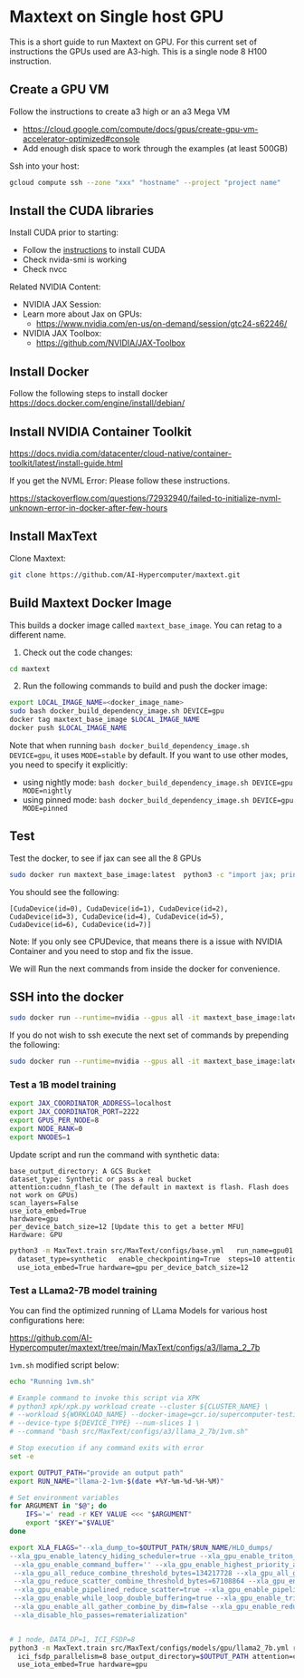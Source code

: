 <!--
 Copyright 2024 Google LLC

 Licensed under the Apache License, Version 2.0 (the "License");
 you may not use this file except in compliance with the License.
 You may obtain a copy of the License at

      https://www.apache.org/licenses/LICENSE-2.0

 Unless required by applicable law or agreed to in writing, software
 distributed under the License is distributed on an "AS IS" BASIS,
 WITHOUT WARRANTIES OR CONDITIONS OF ANY KIND, either express or implied.
 See the License for the specific language governing permissions and
 limitations under the License.
 -->

# Maxtext on Single host GPU

This is a short guide to run Maxtext on GPU. For this current set of instructions the GPUs used are A3-high. This is a single node 8 H100 instruction.

## Create a GPU VM

Follow the instructions to create a3 high or an a3 Mega VM
- https://cloud.google.com/compute/docs/gpus/create-gpu-vm-accelerator-optimized#console
- Add enough disk space to work through the examples (at least 500GB)

Ssh into your host:

```bash
gcloud compute ssh --zone "xxx" "hostname" --project "project name"
```

## Install the CUDA libraries

Install CUDA prior to starting:

- Follow the [instructions](https://cloud.google.com/compute/docs/gpus/install-drivers-gpu) to install CUDA
- Check nvida-smi is working
- Check nvcc

Related NVIDIA Content:

- NVIDIA JAX Session:
- Learn more about Jax on GPUs:
    - https://www.nvidia.com/en-us/on-demand/session/gtc24-s62246/
- NVIDIA JAX Toolbox:
    - https://github.com/NVIDIA/JAX-Toolbox

## Install Docker

Follow the following steps to install docker
https://docs.docker.com/engine/install/debian/

## Install NVIDIA Container Toolkit

https://docs.nvidia.com/datacenter/cloud-native/container-toolkit/latest/install-guide.html

If you get the NVML Error: Please follow these instructions.

https://stackoverflow.com/questions/72932940/failed-to-initialize-nvml-unknown-error-in-docker-after-few-hours

## Install MaxText

Clone Maxtext:

```bash
git clone https://github.com/AI-Hypercomputer/maxtext.git
```

## Build Maxtext Docker Image

This builds a docker image called `maxtext_base_image`. You can retag to a different name.

1. Check out the code changes:

```bash
cd maxtext
```

2. Run the following commands to build and push the docker image:

```bash
export LOCAL_IMAGE_NAME=<docker_image_name>
sudo bash docker_build_dependency_image.sh DEVICE=gpu 
docker tag maxtext_base_image $LOCAL_IMAGE_NAME
docker push $LOCAL_IMAGE_NAME
```

Note that when running `bash docker_build_dependency_image.sh DEVICE=gpu`, it
uses `MODE=stable` by default. If you want to use other modes, you need to
specify it explicitly:

- using nightly mode: `bash docker_build_dependency_image.sh DEVICE=gpu MODE=nightly`
- using pinned mode: `bash docker_build_dependency_image.sh DEVICE=gpu MODE=pinned`

## Test

Test the docker, to see if jax can see all the 8 GPUs

```bash
sudo docker run maxtext_base_image:latest  python3 -c "import jax; print(jax.devices())"
```

You should see the following:

```
[CudaDevice(id=0), CudaDevice(id=1), CudaDevice(id=2), CudaDevice(id=3), CudaDevice(id=4), CudaDevice(id=5), CudaDevice(id=6), CudaDevice(id=7)]
```

Note: If you only see CPUDevice, that means there is a issue with NVIDIA Container and you need to stop and fix the issue.

We will Run the next commands from inside the docker for convenience. 

## SSH into the docker

```bash
sudo docker run --runtime=nvidia --gpus all -it maxtext_base_image:latest  bash
```

If you do not wish to ssh execute the next set of commands by prepending the following:

```bash
sudo docker run --runtime=nvidia --gpus all -it maxtext_base_image:latest ....
```

### Test a 1B model training

```bash
export JAX_COORDINATOR_ADDRESS=localhost
export JAX_COORDINATOR_PORT=2222
export GPUS_PER_NODE=8
export NODE_RANK=0
export NNODES=1
```

Update script and run the command with synthetic data:

```
base_output_directory: A GCS Bucket 
dataset_type: Synthetic or pass a real bucket
attention:cudnn_flash_te (The default in maxtext is flash. Flash does not work on GPUs)
scan_layers=False 
use_iota_embed=True 
hardware=gpu
per_device_batch_size=12 [Update this to get a better MFU]
Hardware: GPU
```

```bash
python3 -m MaxText.train src/MaxText/configs/base.yml   run_name=gpu01   base_output_directory=/deps/output  \
  dataset_type=synthetic   enable_checkpointing=True  steps=10 attention=cudnn_flash_te scan_layers=False \
  use_iota_embed=True hardware=gpu per_device_batch_size=12
```

### Test a LLama2-7B model training

You can find the optimized running of LLama Models for various host configurations here:

https://github.com/AI-Hypercomputer/maxtext/tree/main/MaxText/configs/a3/llama_2_7b

`1vm.sh` modified script below:

```bash
echo "Running 1vm.sh"

# Example command to invoke this script via XPK
# python3 xpk/xpk.py workload create --cluster ${CLUSTER_NAME} \
# --workload ${WORKLOAD_NAME} --docker-image=gcr.io/supercomputer-testing/${LOCAL_IMAGE_NAME} \
# --device-type ${DEVICE_TYPE} --num-slices 1 \
# --command "bash src/MaxText/configs/a3/llama_2_7b/1vm.sh"

# Stop execution if any command exits with error
set -e

export OUTPUT_PATH="provide an output path"
export RUN_NAME="llama-2-1vm-$(date +%Y-%m-%d-%H-%M)"

# Set environment variables
for ARGUMENT in "$@"; do
    IFS='=' read -r KEY VALUE <<< "$ARGUMENT"
    export "$KEY"="$VALUE"
done

export XLA_FLAGS="--xla_dump_to=$OUTPUT_PATH/$RUN_NAME/HLO_dumps/
--xla_gpu_enable_latency_hiding_scheduler=true --xla_gpu_enable_triton_gemm=false
 --xla_gpu_enable_command_buffer='' --xla_gpu_enable_highest_priority_async_stream=true
 --xla_gpu_all_reduce_combine_threshold_bytes=134217728 --xla_gpu_all_gather_combine_threshold_bytes=134217728
 --xla_gpu_reduce_scatter_combine_threshold_bytes=67108864 --xla_gpu_enable_pipelined_all_gather=true
 --xla_gpu_enable_pipelined_reduce_scatter=true --xla_gpu_enable_pipelined_all_reduce=true
 --xla_gpu_enable_while_loop_double_buffering=true --xla_gpu_enable_triton_softmax_fusion=false
 --xla_gpu_enable_all_gather_combine_by_dim=false --xla_gpu_enable_reduce_scatter_combine_by_dim=false
 --xla_disable_hlo_passes=rematerialization"


# 1 node, DATA_DP=1, ICI_FSDP=8
python3 -m MaxText.train src/MaxText/configs/models/gpu/llama2_7b.yml run_name=$RUN_NAME dcn_data_parallelism=1 \
  ici_fsdp_parallelism=8 base_output_directory=$OUTPUT_PATH attention=cudnn_flash_te scan_layers=False \
  use_iota_embed=True hardware=gpu
```
